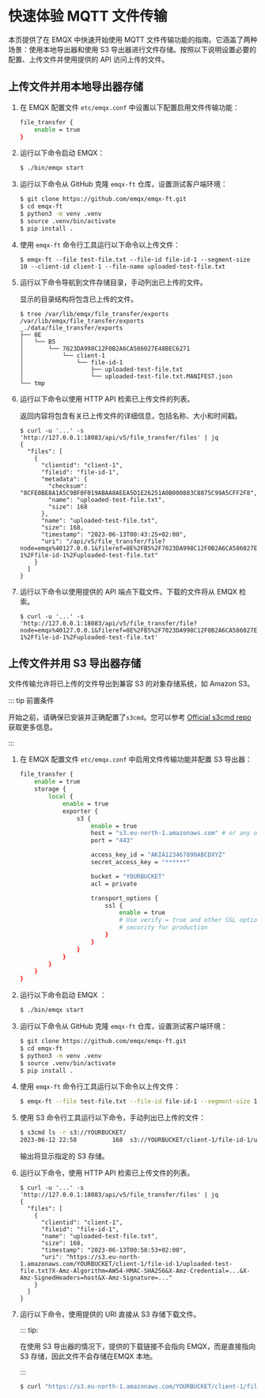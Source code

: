 # 快速体验 MQTT 文件传输

本页提供了在 EMQX 中快速开始使用 MQTT 文件传输功能的指南。它涵盖了两种场景：使用本地导出器和使用 S3 导出器进行文件存储。按照以下说明设置必要的配置、上传文件并使用提供的 API 访问上传的文件。

## 上传文件并用本地导出器存储

1. 在 EMQX 配置文件 `etc/emqx.conf` 中设置以下配置启用文件传输功能：

   ```bash
   file_transfer {
       enable = true
   }
   ```

2. 运行以下命令启动 EMQX：

   ```bash
   $ ./bin/emqx start
   ```

3. 运行以下命令从 GitHub 克隆 `emqx-ft` 仓库，设置测试客户端环境：

   ```bash
   $ git clone https://github.com/emqx/emqx-ft.git
   $ cd emqx-ft
   $ python3 -m venv .venv
   $ source .venv/bin/activate
   $ pip install .
   ```

4. 使用 `emqx-ft` 命令行工具运行以下命令以上传文件：

   ```
   $ emqx-ft --file test-file.txt --file-id file-id-1 --segment-size 10 --client-id client-1 --file-name uploaded-test-file.txt
   ```

5. 运行以下命令导航到文件存储目录，手动列出已上传的文件。

   显示的目录结构将包含已上传的文件。

   ```
   $ tree /var/lib/emqx/file_transfer/exports
   /var/lib/emqx/file_transfer/exports
   _./data/file_transfer/exports
   ├── 8E
   │   └── B5
   │       └── 7023DA998C12F0B2A6CA586027E48BEC6271
   │           └── client-1
   │               └── file-id-1
   │                   ├── uploaded-test-file.txt
   │                   └── uploaded-test-file.txt.MANIFEST.json
   └── tmp
   ```

6. 运行以下命令以使用 HTTP API 检索已上传文件的列表。

   返回内容将包含有关已上传文件的详细信息，包括名称、大小和时间戳。

   ```
   $ curl -u '...' -s 'http://127.0.0.1:18083/api/v5/file_transfer/files' | jq
   {
     "files": [
       {
         "clientid": "client-1",
         "fileid": "file-id-1",
         "metadata": {
           "checksum": "8CFE0BE8A1A5C9BF0F019ABAA8AEEA5D1E26251A0B000883C8875C99A5CFF2F8",
           "name": "uploaded-test-file.txt",
           "size": 168
         },
         "name": "uploaded-test-file.txt",
         "size": 168,
         "timestamp": "2023-06-13T00:43:25+02:00",
         "uri": "/api/v5/file_transfer/file?node=emqx%40127.0.0.1&fileref=8E%2FB5%2F7023DA998C12F0B2A6CA586027E48BEC6271%2Fclient-1%2Ffile-id-1%2Fuploaded-test-file.txt"
       }
     ]
   }
   ```

7. 运行以下命令以使用提供的 API 端点下载文件。下载的文件将从 EMQX 检索。

   ```
   $ curl -u '...' -s 'http://127.0.0.1:18083/api/v5/file_transfer/file?node=emqx%40127.0.0.1&fileref=8E%2FB5%2F7023DA998C12F0B2A6CA586027E48BEC6271%2Fclient-1%2Ffile-id-1%2Fuploaded-test-file.txt'
   ```

## 上传文件并用 S3 导出器存储

文件传输允许将已上传的文件导出到兼容 S3 的对象存储系统，如 Amazon S3。

::: tip 前置条件

开始之前，请确保已安装并正确配置了`s3cmd`。您可以参考 [Official s3cmd repo](https://github.com/s3tools/s3cmd) 获取更多信息。

:::

1. 在 EMQX 配置文件 `etc/emqx.conf` 中启用文件传输功能并配置 S3 导出器：

   ```bash
   file_transfer {
       enable = true
       storage {
           local {
               enable = true
               exporter {
                   s3 {
                       enable = true
                       host = "s3.eu-north-1.amazonaws.com" # or any other S3-compatible storage
                       port = "443"

                       access_key_id = "AKIA123467890ABCDXYZ"
                       secret_access_key = "******"

                       bucket = "YOURBUCKET"
                       acl = private

                       transport_options {
                           ssl {
                               enable = true
                               # Use verify = true and other SSL options ensuring
                               # security for production
                           }
                       }
                   }
               }
           }
       }
   }
   ```

2. 运行以下命令启动 EMQX ：

   ```bash
   $ ./bin/emqx start
   ```

3. 运行以下命令从 GitHub 克隆 `emqx-ft` 仓库，设置测试客户端环境：

   ```bash
   $ git clone https://github.com/emqx/emqx-ft.git
   $ cd emqx-ft
   $ python3 -m venv .venv
   $ source .venv/bin/activate
   $ pip install .
   ```

4. 使用 `emqx-ft` 命令行工具运行以下命令以上传文件：

   ```bash
   $ emqx-ft --file test-file.txt --file-id file-id-1 --segment-size 10 --client-id client-1 --file-name uploaded-test-file.txt
   ```

5. 使用 S3 命令行工具运行以下命令，手动列出已上传的文件：

   ```bash
   $ s3cmd ls -r s3://YOURBUCKET/
   2023-06-12 22:58          168  s3://YOURBUCKET/client-1/file-id-1/uploaded-test-file.txt
   ```

   输出将显示指定的 S3 存储。

6. 运行以下命令，使用 HTTP API 检索已上传文件的列表。

   ```
   $ curl -u '...' -s 'http://127.0.0.1:18083/api/v5/file_transfer/files' | jq
   {
     "files": [
       {
         "clientid": "client-1",
         "fileid": "file-id-1",
         "name": "uploaded-test-file.txt",
         "size": 168,
         "timestamp": "2023-06-13T00:58:53+02:00",
         "uri": "https://s3.eu-north-1.amazonaws.com/YOURBUCKET/client-1/file-id-1/uploaded-test-file.txt?X-Amz-Algorithm=AWS4-HMAC-SHA256&X-Amz-Credential=...&X-Amz-SignedHeaders=host&X-Amz-Signature=..."
       }
     ]
   }
   ```

7. 运行以下命令，使用提供的 URI 直接从 S3 存储下载文件。

   ::: tip:

   在使用 S3 导出器的情况下，提供的下载链接不会指向 EMQX，而是直接指向 S3 存储，因此文件不会存储在EMQX 本地。

   :::

   ```bash
   $ curl "https://s3.eu-north-1.amazonaws.com/YOURBUCKET/client-1/file-id-1/uploaded-test-file.txt?X-Amz-Algorithm=AWS4-HMAC-SHA256&X-Amz-Credential=...&X-Amz-SignedHeaders=host&X-Amz-Signature=..."
   ```

